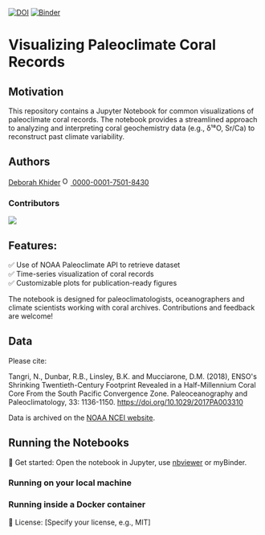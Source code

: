 [![DOI](https://zenodo.org/badge/929103376.svg)](https://doi.org/10.5281/zenodo.14847181)
[![Binder](https://mybinder.org/badge_logo.svg)](https://mybinder.org/v2/gh/khider/coral-visualization/HEAD)

# Visualizing Paleoclimate Coral Records

## Motivation

This repository contains a Jupyter Notebook for common visualizations of paleoclimate coral records. The notebook provides a streamlined approach to analyzing and interpreting coral geochemistry data (e.g., δ¹⁸O, Sr/Ca) to reconstruct past climate variability.

## Authors

[Deborah Khider](https://github.com/khider) <a href="https://orcid.org/0000-0001-7501-8430">
<img alt="ORCID logo" src="https://info.orcid.org/wp-content/uploads/2019/11/orcid_16x16.png" width="16" height="16" />
0000-0001-7501-8430
</a>

### Contributors

<a href="https://github.com/ProjectPythia/paleoPCA-Cookbook/graphs/contributors">
  <img src="https://contrib.rocks/image?repo=ProjectPythia/paleoPCA-Cookbook" />
</a>

## Features:

✅ Use of NOAA Paleoclimate API to retrieve dataset  
✅ Time-series visualization of coral records  
✅ Customizable plots for publication-ready figures  

The notebook is designed for paleoclimatologists, oceanographers and climate scientists working with coral archives. Contributions and feedback are welcome!

## Data

Please cite:

Tangri, N., Dunbar, R.B., Linsley, B.K. and Mucciarone, D.M. (2018), ENSO's Shrinking Twentieth-Century Footprint Revealed in a Half-Millennium Coral Core From the South Pacific Convergence Zone. Paleoceanography and Paleoclimatology, 33: 1136-1150. https://doi.org/10.1029/2017PA003310

Data is archived on the [NOAA NCEI website](https://www.ncei.noaa.gov/pub/data/paleo/coral/central_pacific/tangri2018/tangri2018.txt).

## Running the Notebooks

🔗 Get started: Open the notebook in Jupyter, use [nbviewer](https://nbviewer.org) or myBinder.

### Running on your local machine

### Running inside a Docker container

📜 License: [Specify your license, e.g., MIT]
